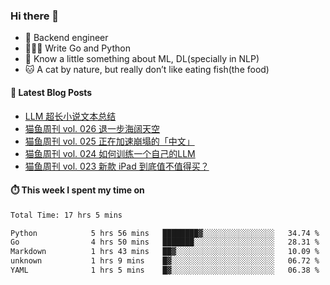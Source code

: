 ### Hi there 👋

- 🔧 Backend engineer
- 👨🏻‍💻 Write Go and Python
- 🔭 Know a little something about ML, DL(specially in NLP)
- 🐱 A cat by nature, but really don’t like eating fish(the food)

#### 📖 Latest Blog Posts
<!-- BLOG-POST-LIST:START -->
- [LLM 超长小说文本总结](https://ameow.xyz/archives/llm-extra-long-text-summarize)
- [猫鱼周刊 vol. 026 退一步海阔天空](https://ameow.xyz/archives/weekly-026)
- [猫鱼周刊 vol. 025 正在加速崩塌的「中文」](https://ameow.xyz/archives/weekly-025)
- [猫鱼周刊 vol. 024 如何训练一个自己的LLM](https://ameow.xyz/archives/weekly-024)
- [猫鱼周刊 vol. 023 新款 iPad 到底值不值得买？](https://ameow.xyz/archives/weekly-023)
<!-- BLOG-POST-LIST:END -->

#### ⏱️ This week I spent my time on
<!--START_SECTION:waka-->

```txt
Total Time: 17 hrs 5 mins

Python            5 hrs 56 mins   ████████▓░░░░░░░░░░░░░░░░   34.74 %
Go                4 hrs 50 mins   ███████░░░░░░░░░░░░░░░░░░   28.31 %
Markdown          1 hrs 43 mins   ██▓░░░░░░░░░░░░░░░░░░░░░░   10.09 %
unknown           1 hrs 9 mins    █▓░░░░░░░░░░░░░░░░░░░░░░░   06.72 %
YAML              1 hrs 5 mins    █▓░░░░░░░░░░░░░░░░░░░░░░░   06.38 %
```

<!--END_SECTION:waka-->

<!--
**LeslieLeung/LeslieLeung** is a ✨ _special_ ✨ repository because its `README.md` (this file) appears on your GitHub profile.

Here are some ideas to get you started:

- 🔭 I’m currently working on ...
- 🌱 I’m currently learning ...
- 👯 I’m looking to collaborate on ...
- 🤔 I’m looking for help with ...
- 💬 Ask me about ...
- 📫 How to reach me: ...
- 😄 Pronouns: ...
- ⚡ Fun fact: ...
-->
